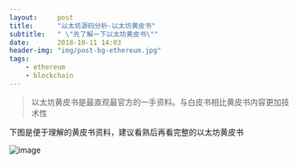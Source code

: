 ```yaml
---
layout:     post
title:      "以太坊源码分析-以太坊黄皮书"
subtitle:   " \"先了解一下以太坊黄皮书\""
date:       2018-10-11 14:03
header-img: "img/post-bg-ethereum.jpg" 
tags:
    - ethereum
    - blockchain
---
```


> 以太坊黄皮书是最直观最官方的一手资料。与白皮书相比黄皮书内容更加技术性

下图是便于理解的黄皮书资料，建议看熟后再看完整的以太坊黄皮书

![image](http://blog.lpc-win32.com/img/2018-10-11/ethereum_yellow_book.png)
